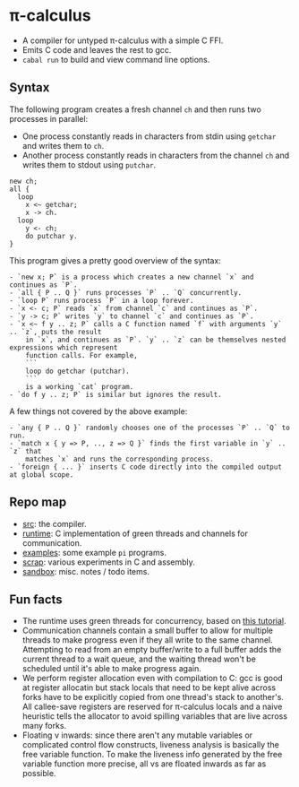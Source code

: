 # π-calculus

- A compiler for untyped π-calculus with a simple C FFI.
- Emits C code and leaves the rest to gcc.
- `cabal run` to build and view command line options.

## Syntax

The following program creates a fresh channel `ch` and then runs two processes in parallel:
- One process constantly reads in characters from stdin using `getchar` and writes them
  to `ch`.
- Another process constantly reads in characters from the channel `ch` and writes them
  to stdout using `putchar`.

```
new ch;
all {
  loop
    x <~ getchar;
    x -> ch.
  loop
    y <- ch;
    do putchar y.
}
```

This program gives a pretty good overview of the syntax:
```
- `new x; P` is a process which creates a new channel `x` and continues as `P`.
- `all { P .. Q }` runs processes `P` .. `Q` concurrently.
- `loop P` runs process `P` in a loop forever.
- `x <- c; P` reads `x` from channel `c` and continues as `P`.
- `y -> c; P` writes `y` to channel `c` and continues as `P`.
- `x <~ f y .. z; P` calls a C function named `f` with arguments `y` .. `z`, puts the result
    in `x`, and continues as `P`. `y` .. `z` can be themselves nested expressions which represent
    function calls. For example, 
    ```
    loop do getchar (putchar).
    ```
    is a working `cat` program.
- `do f y .. z; P` is similar but ignores the result.
```

A few things not covered by the above example:
```
- `any { P .. Q }` randomly chooses one of the processes `P` .. `Q` to run.
- `match x { y => P, .., z => Q }` finds the first variable in `y` .. `z` that
    matches `x` and runs the corresponding process.
- `foreign { ... }` inserts C code directly into the compiled output at global scope.
```

## Repo map

- [src](https://github.com/johnli0135/pi-calculus/tree/master/src):
    the compiler.
- [runtime](https://github.com/johnli0135/pi-calculus/tree/master/runtime):
    C implementation of green threads and channels for communication.
- [examples](https://github.com/johnli0135/pi-calculus/tree/master/examples):
    some example `pi` programs.
- [scrap](https://github.com/johnli0135/pi-calculus/tree/master/scrap):
    various experiments in C and assembly.
- [sandbox](https://github.com/johnli0135/pi-calculus/blob/master/sandbox):
    misc. notes / todo items.

## Fun facts

- The runtime uses green threads for concurrency, based on
    [this tutorial](https://c9x.me/articles/gthreads/code0.html).
- Communication channels contain a small buffer to allow for 
    multiple threads to make progress even if they all write to the same channel.
    Attempting to read from an empty buffer/write to a full buffer adds the
    current thread to a wait queue, and the waiting thread won't be scheduled until
    it's able to make progress again.
- We perform register allocation even with compilation to C: gcc is good at register allocatin
    but stack locals that need
    to be kept alive across forks have to be explicitly copied from one thread's stack
    to another's. All callee-save registers are reserved for π-calculus locals and
    a naive heuristic tells the allocator to avoid spilling variables that are live
    across many forks.
- Floating ν inwards: since there aren't any mutable variables or complicated
    control flow constructs, liveness analysis is basically the free variable function.
    To make the liveness info generated by the free variable function more precise,
    all νs are floated inwards as far as possible.
